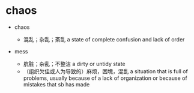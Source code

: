 # chaos

- chaos
  - 混乱；杂乱；紊乱 a state of complete confusion and lack of order

- mess
  - 肮脏；杂乱；不整洁 a dirty or untidy state
  - （组织欠佳或人为导致的）麻烦，困境，混乱 a situation that is full of problems, usually because of a lack of organization or because of mistakes that sb has made







